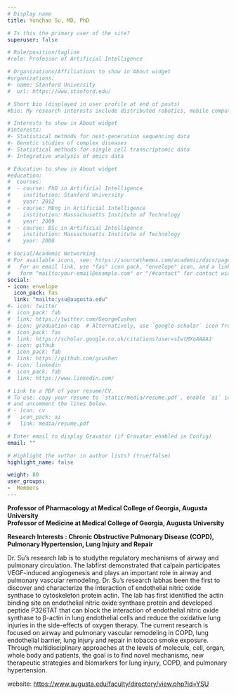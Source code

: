 ```yaml
---
# Display name
title: Yunchao Su, MD, PhD

# Is this the primary user of the site?
superuser: false

# Role/position/tagline
#role: Professor of Artificial Intelligence

# Organizations/Affiliations to show in About widget
#organizations:
#- name: Stanford University
#  url: https://www.stanford.edu/

# Short bio (displayed in user profile at end of posts)
#bio: My research interests include distributed robotics, mobile computing and programmable matter.

# Interests to show in About widget
#interests:
#- Statistical methods for next-generation sequencing data
#- Genetic studies of complex diseases
#- Statistical methods for single cell transcriptomic data
#- Integrative analysis of omics data

# Education to show in About widget
#education:
#  courses:
#  - course: PhD in Artificial Intelligence
#    institution: Stanford University
#    year: 2012
#  - course: MEng in Artificial Intelligence
#    institution: Massachusetts Institute of Technology
#    year: 2009
#  - course: BSc in Artificial Intelligence
#    institution: Massachusetts Institute of Technology
#    year: 2008

# Social/Academic Networking
# For available icons, see: https://sourcethemes.com/academic/docs/page-builder/#icons
#   For an email link, use "fas" icon pack, "envelope" icon, and a link in the
#   form "mailto:your-email@example.com" or "/#contact" for contact widget.
social:
- icon: envelope
  icon_pack: fas
  link: "mailto:ysu@augusta.edu"
#- icon: twitter
#  icon_pack: fab
#  link: https://twitter.com/GeorgeCushen
#- icon: graduation-cap  # Alternatively, use `google-scholar` icon from `ai` icon pack
#  icon_pack: fas
#  link: https://scholar.google.co.uk/citations?user=sIwtMXoAAAAJ
#- icon: github
#  icon_pack: fab
#  link: https://github.com/gcushen
#- icon: linkedin
#  icon_pack: fab
#  link: https://www.linkedin.com/

# Link to a PDF of your resume/CV.
# To use: copy your resume to `static/media/resume.pdf`, enable `ai` icons in `params.toml`, 
# and uncomment the lines below.
# - icon: cv
#   icon_pack: ai
#   link: media/resume.pdf

# Enter email to display Gravatar (if Gravatar enabled in Config)
email: ""

# Highlight the author in author lists? (true/false)
highlight_name: false

weight: 80
user_groups:
-  Members
---
```


**Professor of Pharmacology at Medical College of Georgia, Augusta University**<br>
**Professor of Medicine at Medical College of Georgia, Augusta University**

**Research Interests : Chronic Obstructive Pulmonary Disease (COPD), Pulmonary Hypertension, Lung Injury and Repair**

Dr. Su’s research lab is to studythe regulatory mechanisms of airway and pulmonary circulation. The labfirst demonstrated that calpain participates VEGF-induced angiogenesis and plays an important role in airway and pulmonary vascular remodeling. Dr. Su’s research labhas been the first to discover and characterize the interaction of endothelial nitric oxide synthase to cytoskeleton protein actin. The lab has first identified the actin binding site on endothelial nitric oxide synthase protein and developed peptide P326TAT that can block the interaction of endothelial nitric oxide synthase to β-actin in lung endothelial cells and reduce the oxidative lung injuries in the side-effects of oxygen therapy. The current research is focused on airway and pulmonary vascular remodeling in COPD, lung endothelial barrier, lung injury and repair in tobacco smoke exposure. Through multidisciplinary approaches at the levels of molecule, cell, organ, whole body and patients, the goal is to find novel mechanisms, new therapeutic strategies and biomarkers for lung injury, COPD, and pulmonary hypertension.

website: https://www.augusta.edu/faculty/directory/view.php?id=YSU

